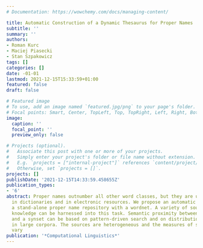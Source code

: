 ```yaml
---
# Documentation: https://wowchemy.com/docs/managing-content/

title: Automatic Construction of a Dynamic Thesaurus for Proper Names
subtitle: ''
summary: ''
authors:
- Roman Kurc
- Maciej Piasecki
- Stan Szpakowicz
tags: []
categories: []
date: -01-01
lastmod: 2021-12-15T15:33:59+01:00
featured: false
draft: false

# Featured image
# To use, add an image named `featured.jpg/png` to your page's folder.
# Focal points: Smart, Center, TopLeft, Top, TopRight, Left, Right, BottomLeft, Bottom, BottomRight.
image:
  caption: ''
  focal_point: ''
  preview_only: false

# Projects (optional).
#   Associate this post with one or more of your projects.
#   Simply enter your project's folder or file name without extension.
#   E.g. `projects = ["internal-project"]` references `content/project/deep-learning/index.md`.
#   Otherwise, set `projects = []`.
projects: []
publishDate: '2021-12-15T14:33:59.458655Z'
publication_types:
- '6'
abstract: Proper names outnumber all other word classes, but they are underrepresented
  in dictionaries and in electronic resources. We propose an automatic method of associating
  a stand-alone proper name repository with a wordnet. A variety of sources of lexical-semantic
  knowledge can be harnessed into this task. Semantic proximity between a proper name
  and a synset can be based on pattern-driven search and on distributional analyses
  in large corpora. The sources are heterogeneous and the measures of semantic relatedness
  vary
publication: '*Computational Linguistics*'
---
```

